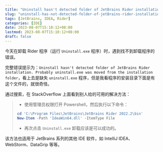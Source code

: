 ```yaml
---
title: "Uninstall hasn't detected folder of JetBrains Rider installation"
slug: "uninstall-has-not-detected-folder-of-jetBrains-rider-installation"
tags: [JetBrains, IDEA, Rider]
categories: [IDE]
date: 2023-08-07T15:10:12+08:00
lastmod: 2023-08-07T15:10:12+08:00
draft: false
---
```


今天在卸载 Rider 程序（运行 `Uninstall.exe` 程序）时，遇到找不到卸载程序的错误。

完整错误提示为：`Uninstall hasn't detected folder of JetBrains Rider installation. Probably uninstall.exe was moved from the installation folder`，看上去是缺失 `uninstall.exe` 程序，但是我看程序的安装目录下面是有这个文件的，就很奇怪。

通过搜索，在 StackOverflow 上面看到别人给的可用的解决方法：

>- 使用管理员权限打开 Powershell，然后执行以下命令：
>
>  ```powershell
>  cd 'C:\Program Files\JetBrains\JetBrains Rider 2022.2\bin'
>  New-Item -Path 'IdeaWin64.dll' -ItemType File
>  ```
>
>- 再次点击 `Uninstall.exe` 卸载应该是可以成功的。

该方法也适用于 JetBrains 系列的其他 IDE 软件，如 IntelliJ IDEA、WebStorm、DataGrip 等等。